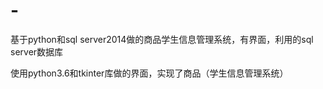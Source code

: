 # -
基于python和sql server2014做的商品学生信息管理系统，有界面，利用的sql server数据库

使用python3.6和tkinter库做的界面，实现了商品（学生信息管理系统）
